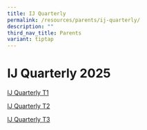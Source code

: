 ```yaml
---
title: IJ Quarterly
permalink: /resources/parents/ij-quarterly/
description: ""
third_nav_title: Parents
variant: tiptap
---
```

<h1>IJ Quarterly 2025</h1>
<p><a href="/files/Parents/IJQuarterl2025T1.pdf" rel="noopener nofollow" target="_blank">IJ Quarterly T1</a>
</p>
<p><a href="/files/Parents/IJ_Quarterly_2025_T2.pdf" rel="noopener nofollow" target="_blank">IJ Quarterly T2</a>
</p>
<p><a href="/files/Parents/IJQuarterly2025T3.pdf" rel="noopener nofollow" target="_blank">IJ Quarterly T3</a>
</p>